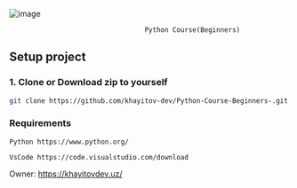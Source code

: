  ![image](https://user-images.githubusercontent.com/89244992/203377298-e88af777-1588-4587-ad72-7170d239aee0.png)


```
                                  Python Course(Beginners)
```


## Setup project

### 1. Clone or Download zip to yourself

```sh
git clone https://github.com/khayitov-dev/Python-Course-Beginners-.git
```


### Requirements
```
Python https://www.python.org/
```
```
VsCode https://code.visualstudio.com/download
```

Owner: https://khayitovdev.uz/
